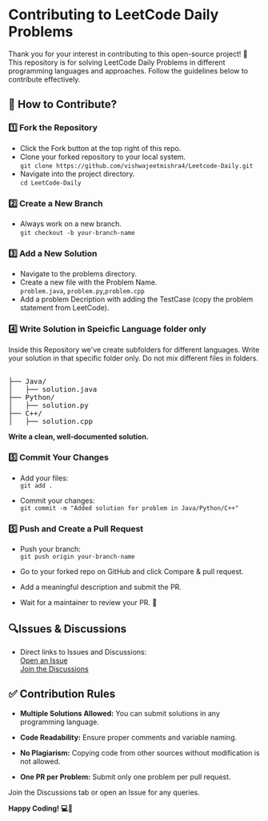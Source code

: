 # **Contributing to LeetCode Daily Problems**

Thank you for your interest in contributing to this open-source project! 🚀This repository is for solving LeetCode Daily Problems in different programming languages and approaches. Follow the guidelines below to contribute effectively.

## 📌 **How to Contribute?**

### 1️⃣ Fork the Repository

  - Click the Fork button at the top right of this repo.
  - Clone your forked repository to your local system.  
    `git clone https://github.com/vishwajeetmishra4/Leetcode-Daily.git`
  - Navigate into the project directory.  
    `cd LeetCode-Daily`
    
### 2️⃣ **Create a New Branch**

  - Always work on a new branch.  
    `git checkout -b your-branch-name`

### 3️⃣ **Add a New Solution**

  - Navigate to the problems directory.
  - Create a new file with the Problem Name.  
    `problem.java`, `problem.py`,`problem.cpp`
  - Add a problem Decription with adding the TestCase (copy the problem statement from LeetCode).


### 4️⃣ **Write Solution in Speicfic Language folder only** 
Inside this Repository we've create subfolders for different languages. Write your solution in that specific folder only. Do not mix different files in folders.

<pre>  
├── Java/
│   ├── solution.java
├── Python/
│   ├── solution.py
├── C++/
│   ├── solution.cpp
</pre>


**Write a clean, well-documented solution.**

### **5️⃣ Commit Your Changes**

  - Add your files:  
    `git add .`

  - Commit your changes:  
`git commit -m "Added solution for problem in Java/Python/C++"`

### 5️⃣ **Push and Create a Pull Request**

  - Push your branch:  
    `git push origin your-branch-name`

  - Go to your forked repo on GitHub and click Compare & pull request.  
  - Add a meaningful description and submit the PR.  
  - Wait for a maintainer to review your PR. 🎯

## 🔍**Issues & Discussions**

  - Direct links to Issues and Discussions:  
    [Open an Issue](https://github.com/vishwajeetmishra4/Leetcode-Daily/issues)  
    [Join the Discussions](https://github.com/vishwajeetmishra4/Leetcode-Daily/discussions)


## ✅ **Contribution Rules**

  - **Multiple Solutions Allowed:**   You can submit solutions in any programming language.

  - **Code Readability:** Ensure proper comments and variable naming.

  - **No Plagiarism:** Copying code from other sources without modification is not allowed.

  - **One PR per Problem:** Submit only one problem per pull request.

Join the Discussions tab or open an Issue for any queries.

****Happy Coding! 💻🚀****

